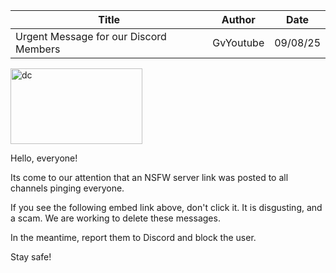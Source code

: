 | Title | Author | Date |
|-------|--------|------|
| Urgent Message for our Discord Members | GvYoutube | 09/08/25 |

<img height="121" width="211" alt="dc" title="Do not click this!" src="https://u.cubeupload.com/GvYoutube/Screenshot2025080918.jpg" />

Hello, everyone!

Its come to our attention that an NSFW server link was posted to all channels pinging everyone.

If you see the following embed link above, don't click it. It is disgusting, and a scam. We are working to delete these messages.

In the meantime, report them to Discord and block the user.

Stay safe!